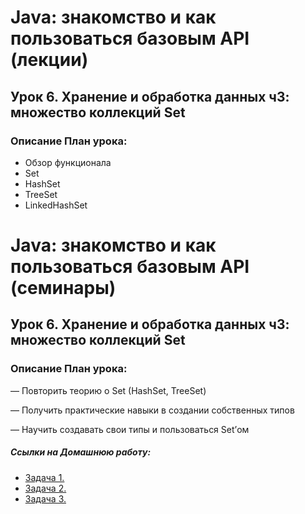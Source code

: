 # Java: знакомство и как пользоваться базовым API (лекции)

## Урок 6. Хранение и обработка данных ч3: множество коллекций Set

### Описание План урока:

- Обзор функционала
- Set
- HashSet
- TreeSet
- LinkedHashSet



# Java: знакомство и как пользоваться базовым API (семинары)

## Урок 6. Хранение и обработка данных ч3: множество коллекций Set

### Описание План урока:

— Повторить теорию о Set (HashSet, TreeSet)

— Получить практические навыки в создании собственных типов

— Научить создавать свои типы и пользоваться Set’ом




##### Ссылки на Домашнюю работу:
- [Задача 1.](https://github.com/stanislavfor/Java_API/blob/main/src/main/java/lesson_6/homework/Hw_1.java)
- [Задача 2.](https://github.com/stanislavfor/Java_API/blob/main/src/main/java/lesson_6/homework/Hw_2.java)
- [Задача 3.](https://github.com/stanislavfor/Java_API/blob/main/src/main/java/lesson_6/homework/Hw_3.java)


